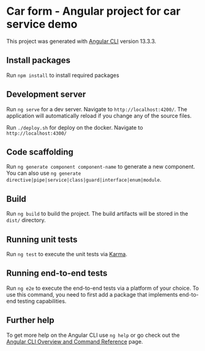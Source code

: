 # Car form - Angular project for car service demo

This project was generated with [Angular CLI](https://github.com/angular/angular-cli) version 13.3.3.

## Install packages
Run `npm install` to install required packages

## Development server

Run `ng serve` for a dev server. Navigate to `http://localhost:4200/`. The application will automatically reload if you change any of the source files.

Run `./deploy.sh` for deploy on the docker. Navigate to `http://localhost:4300/`

## Code scaffolding

Run `ng generate component component-name` to generate a new component. You can also use `ng generate directive|pipe|service|class|guard|interface|enum|module`.

## Build

Run `ng build` to build the project. The build artifacts will be stored in the `dist/` directory.

## Running unit tests

Run `ng test` to execute the unit tests via [Karma](https://karma-runner.github.io).

## Running end-to-end tests

Run `ng e2e` to execute the end-to-end tests via a platform of your choice. To use this command, you need to first add a package that implements end-to-end testing capabilities.

## Further help

To get more help on the Angular CLI use `ng help` or go check out the [Angular CLI Overview and Command Reference](https://angular.io/cli) page.

